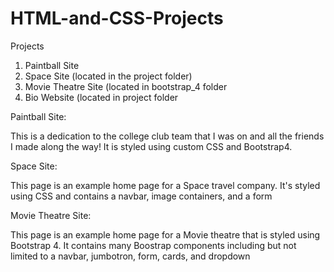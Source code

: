 # HTML-and-CSS-Projects

Projects

1. Paintball Site
2. Space Site (located in the project folder)
3. Movie Theatre Site (located in bootstrap_4 folder
4. Bio Website (located in project folder



Paintball Site:

This is a dedication to the college club team that I was on and all the friends I made along the way!
It is styled using custom CSS and Bootstrap4.

Space Site:

This page is an example home page for a Space travel company. It's styled using CSS and contains a navbar, image containers, and a form

Movie Theatre Site:

This page is an example home page for a Movie theatre that is styled using Bootstrap 4. It contains many Boostrap components including but not limited to a navbar, jumbotron, form, cards, and dropdown
